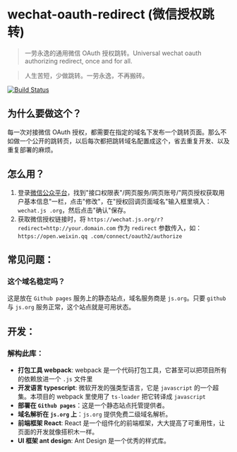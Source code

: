 # wechat-oauth-redirect (微信授权跳转)

> 一劳永逸的通用微信 OAuth 授权跳转。Universal wechat oauth authorizing redirect, once and for all.

> 人生苦短，少做跳转。一劳永逸，不再搬砖。

[![Build Status](https://travis-ci.org/Jeff-Tian/wechat-oauth-redirect.svg?branch=master)](https://travis-ci.org/Jeff-Tian/wechat-oauth-redirect)

## 为什么要做这个？

每一次对接微信 OAuth 授权，都需要在指定的域名下发布一个跳转页面。那么不如做一个公开的跳转页，以后每次都把跳转域名配置成这个，省去重复开发、以及重复部署的麻烦。

## 怎么用？

1. 登录[微信公众平台](https://mp.weixin.qq.com)，找到"接口权限表"/网页服务/网页账号/"网页授权获取用户基本信息"一栏，点击"修改"，在"授权回调页面域名"输入框里填入：`wechat.js .org`，然后点击"确认"保存。
2. 获取微信授权链接时，将 `https://wechat.js.org/r?redirect=http://your.domain.com` 作为 `redirect` 参数传入，如：`https://open.weixin.qq .com/connect/oauth2/authorize`

## 常见问题：

### 这个域名稳定吗？

这是放在 `Github pages` 服务上的静态站点，域名服务商是 `js.org`。只要 `github` 与 `js.org` 服务正常，这个站点就是可用状态。

## 开发：

### 解构此库：

- **打包工具 webpack**: webpack 是一个代码打包工具，它甚至可以把项目所有的依赖放进一个 `.js` 文件里
- **开发语言 typescript**: 微软开发的强类型语言，它是 `javascript` 的一个超集。本项目的 webpack 里使用了 `ts-loader` 把它转译成 `javascript`
- **部署在 `Github pages`**：这是一个静态站点托管提供者。
- **域名解析在 `js.org` 上**：`js.org` 提供免费二级域名解析。
- **前端框架 React**: React 是一个组件化的前端框架，大大提高了可重用性，让页面的开发就像搭积木一样。
- **UI 框架 ant design**: Ant Design 是一个优秀的样式库。

